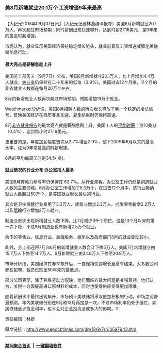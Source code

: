 ### 美8月新增就业20.1万个 工资增速9年来最高
------------------------

<p>【大纪元2018年09月07日讯】（大纪元记者林燕编译报导）美国8月新增就业20.1万人，再次超过市场预期；同时薪酬出现快速攀升，达到时薪27.16美元，是9年来的最高时薪增速。</p>
<p>市场认为，就业显示美国经济保持稳定增长势头，就业前景及工资增速或强化美联储加息行动。</p>
<h4>最大亮点是薪酬急剧上升</h4>
<p>美国劳工部周五（9月7日）公布，美国8月新增就业20.1万人，比上月增加4.4万人就业，<a href="http://www.epochtimes.com/gb/tag/%E5%A4%B1%E4%B8%9A%E7%8E%87.html">失业率</a>仍保持在二十年来的低位（3.9%）。美国过去12个月来，11个月的非农就业人数都在每月20万个左右。</p>
<p>8月的新增就业人数再次超过市场预期，预期增加19万个就业。</p>
<p>Watchmarket分析说，美国8月招聘人数的再次增长释放了另一个稳定的增长信号，反映美国经济在经历春季加速、夏季结束时仍保持高速。</p>
<p>8月<a href="http://www.epochtimes.com/gb/tag/%E9%9D%9E%E5%86%9C%E5%B0%B1%E4%B8%9A%E6%8A%A5%E5%91%8A.html">非农就业报告</a>的最大亮点就是薪酬急剧上升。美国工人的<a href="http://www.epochtimes.com/gb/tag/%E5%B9%B3%E5%9D%87%E6%97%B6%E8%96%AA.html">平均时薪</a>上涨10美分（0.4%），达到每小时27.16美元。</p>
<p>更重要的是，年度加薪幅度首次从2.7%增至2.9%，创下2009年6月以来的最高水平，成为9年来最高的时薪增速。</p>
<p>8月的平均每周工时是34.5小时。</p>
<h4>就业情况的行业分布 办公室招人最多</h4>
<p>美国8月劳动力参与率仍保持在 62.7%。从行业来看，办公室工作仍然是创造就业人数的主要领域。8月办公室工作增加了5.3万个，在过去12个月中，该行业吸纳就业人数超过50万个，是美国就业增长最快的行业。</p>
<p>其次是卫生保健行业雇用了3.3万人、建筑业增加2.3万人、批发零售新增2.2万人以及运输行业增加2万人就业。</p>
<p>制造业首次出现新增就业人数下降，比7月减少3千个职位，这是13个月以来的第一次下降，不过8月制造业也有新增2.5万个就业。</p>
<p>余下的零售业、信息行业、金融服务、娱乐以及政府部门8月的就业变动较小。</p>
<p>此外，劳工部还将7月和6月的新增就业人数合计下修5万人。美国7月新增就业由15.7万人下修至14.7万人。6月新增就业由24.8万人下修至20.8万人。</p>
<p>市场分析指，美国经济在春季飙升后，一直保持快速增长至夏季结束。大多数公司都在招聘，裁员已跌至50年来的最低点。</p>
<p>部分公司表示，除了熟练劳动力短缺，他们面临的最大问题是关税预期。他们认为，关税一方面提高进口原材料的成本，同时也使得供应变得更加困难。</p>
<p>随着薪酬水平最终出现飙升，市场预计美联储将采取更加积极的行动。市场之前普遍预测，年内美联储分别在9月和12月再加息一次。不过市场利率仍处于低位，如美联储逐步提高利率，也不会对企业投资造成多大的影响。#</p>
<p>责任编辑：林妍</p>

原文链接：http://www.epochtimes.com/gb/18/9/7/n10697943.htm


------------------------
#### [禁闻聚合首页](https://github.com/gfw-breaker/banned-news/blob/master/README.md) &nbsp;|&nbsp;  [一键翻墙软件](https://github.com/gfw-breaker/nogfw/blob/master/README.md)